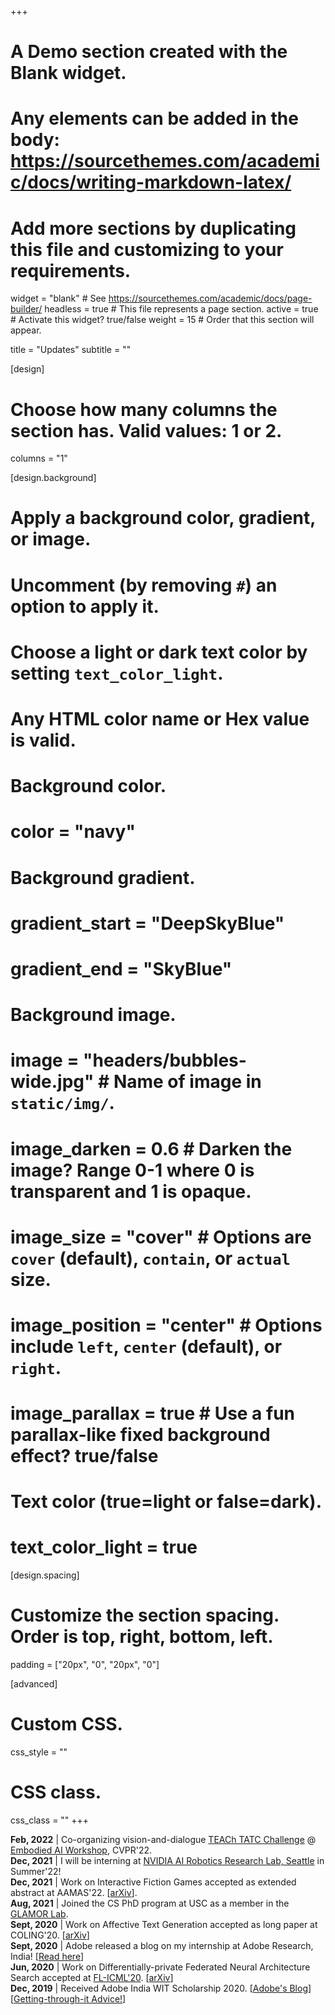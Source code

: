 +++
# A Demo section created with the Blank widget.
# Any elements can be added in the body: https://sourcethemes.com/academic/docs/writing-markdown-latex/
# Add more sections by duplicating this file and customizing to your requirements.

widget = "blank"  # See https://sourcethemes.com/academic/docs/page-builder/
headless = true  # This file represents a page section.
active = true  # Activate this widget? true/false
weight = 15  # Order that this section will appear.

title = "Updates"
subtitle = ""

[design]
  # Choose how many columns the section has. Valid values: 1 or 2.
  columns = "1"

[design.background]
  # Apply a background color, gradient, or image.
  #   Uncomment (by removing `#`) an option to apply it.
  #   Choose a light or dark text color by setting `text_color_light`.
  #   Any HTML color name or Hex value is valid.

  # Background color.
  # color = "navy"
  
  # Background gradient.
  # gradient_start = "DeepSkyBlue"
  # gradient_end = "SkyBlue"
  
  # Background image.
  # image = "headers/bubbles-wide.jpg"  # Name of image in `static/img/`.
  # image_darken = 0.6  # Darken the image? Range 0-1 where 0 is transparent and 1 is opaque.
  # image_size = "cover"  #  Options are `cover` (default), `contain`, or `actual` size.
  # image_position = "center"  # Options include `left`, `center` (default), or `right`.
  # image_parallax = true  # Use a fun parallax-like fixed background effect? true/false

  # Text color (true=light or false=dark).
  # text_color_light = true

[design.spacing]
  # Customize the section spacing. Order is top, right, bottom, left.
  padding = ["20px", "0", "20px", "0"]

[advanced]
 # Custom CSS. 
 css_style = ""
 
 # CSS class.
 css_class = ""
+++

**Feb, 2022** | Co-organizing vision-and-dialogue [TEACh TATC Challenge](https://teachingalfred.github.io/EAI22/) @ [Embodied AI Workshop](https://embodied-ai.org/), CVPR'22. <br />
**Dec, 2021** | I will be interning at [NVIDIA AI Robotics Research Lab, Seattle](https://www.nvidia.com/en-us/research/robotics/) in Summer'22! <br />
**Dec, 2021** | Work on Interactive Fiction Games accepted as extended abstract at AAMAS'22. [[arXiv](https://arxiv.org/abs/2107.08408)]. <br />
**Aug, 2021** | Joined the CS PhD program at USC as a member in the [GLAMOR Lab](https://jessethomason.com/). <br />
**Sept, 2020** | Work on Affective Text Generation accepted as long paper at COLING'20. [[arXiv](https://arxiv.org/abs/2011.04000)]<br />
**Sept, 2020** | Adobe released a blog on my internship at Adobe Research, India! [[Read here](https://adobe.ly/3irCKbn)]<br />
**Jun, 2020**  | Work on Differentially-private Federated Neural Architecture Search accepted at [FL-ICML'20](http://federated-learning.org/fl-icml-2020/). [[arXiv](https://arxiv.org/abs/2006.10559)] <br />
**Dec, 2019**  | Received Adobe India WIT Scholarship 2020. [[Adobe's Blog](https://adobe.ly/2Sl1VkY)][[Getting-through-it Advice!](https://medium.com/@ishikasingh95/getting-through-adobe-india-wit-scholarship-3826ce38eb8?source=social.tw)]

